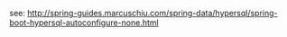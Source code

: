 see: http://spring-guides.marcuschiu.com/spring-data/hypersql/spring-boot-hypersql-autoconfigure-none.html
